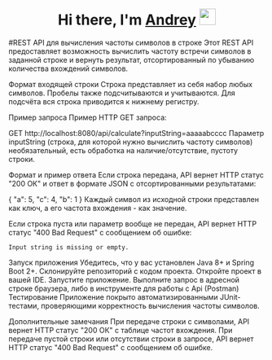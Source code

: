 <h1 align="center">Hi there, I'm <a href="https://daniilshat.ru/" target="_blank">Andrey</a> 
<img src="https://github.com/blackcater/blackcater/raw/main/images/Hi.gif" height="32"/></h1>
#REST API для вычисления частоты символов в строке
Этот REST API предоставляет возможность вычислить частоту встречи символов в заданной строке и вернуть результат, отсортированный по убыванию количества вхождений символов.

Формат входящей строки
Строка представляет из себя набор любых символов. Пробелы также подсчитываются и учитываются. Для подсчёта вся строка приводится к нижнему регистру.

Пример запроса
Пример HTTP GET запроса:

GET http://localhost:8080/api/calculate?inputString=aaaaabcccc
Параметр inputString (строка, для которой нужно вычислить частоту символов) необязательный, есть обработка на наличие/отсутствие, пустоту строки.

Формат и пример ответа
Если строка передана, API вернет HTTP статус "200 ОК" и ответ в формате JSON с отсортированными результатами:

{
    "a": 5,
    "c": 4,
    "b": 1
}
Каждый символ из исходной строки представлен как ключ, а его частота вхождения - как значение.

Если строка пуста или параметр вообще не передан, API вернет HTTP статус "400 Bad Request" с сообщением об ошибке:

    Input string is missing or empty.
Запуск приложения
Убедитесь, что у вас установлен Java 8+ и Spring Boot 2+.
Склонируйте репозиторий с кодом проекта.
Откройте проект в вашей IDE.
Запустите приложение.
Выполните запрос в адресной строке браузера, либо в инструменте для работы с Api (Postman)
Тестирование
Приложение покрыто автоматизированными JUnit-тестами, проверяющими корректность вычисления частоты символов.

Дополнительные замечания
При передаче строки с символами, API вернет HTTP статус "200 ОК" с таблице частот вхождения. При передаче пустой строки или отсутствии строки в запросе, API вернет HTTP статус "400 Bad Request" с сообщением об ошибке.
